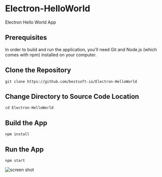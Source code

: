 # Electron-HelloWorld
Electron Hello World App

## Prerequisites

In order to build and run the application, you'll need Git and Node.js (which comes with npm) installed on your computer.

## Clone the Repository

```
git clone https://github.com/bestsoft-io/Electron-HelloWorld
```

## Change Directory to Source Code Location

```
cd Electron-HelloWorld
```

## Build the App

```
npm install
```

## Run the App

```
npm start
```

![screen shot](https://user-images.githubusercontent.com/817567/52501216-abdc3380-2b94-11e9-98cf-e36b5f49de20.png)